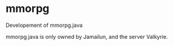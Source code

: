 # mmorpg
Developement of mmorpg.java

mmorpg.java is only owned by Jamailun, and the server Valkyrie.
